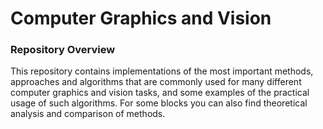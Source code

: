 # Computer Graphics and Vision

### Repository Overview

This repository contains implementations of the most important methods, approaches and algorithms that are commonly used for many different computer graphics and vision tasks, and some examples of the practical usage of such algorithms. For some blocks you can also find theoretical analysis and comparison of methods. 